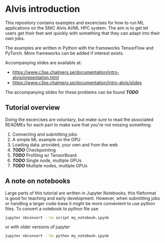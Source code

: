 # Alvis introduction
This repository contains examples and excercises for how to run ML applications on the
SNIC Alvis AI/ML HPC system. The aim is to get let users get their feet wet
quickly with something that they can adapt into their own jobs.

The examples are written in Python with the frameworks TensorFlow and PyTorch. More
frameworks can be added if interest exists.

Accompanying slides are available at:
 * <https://www.c3se.chalmers.se/documentation/intro-alvis/presentation.html>
 * <https://www.c3se.chalmers.se/documentation/intro-alvis/slides>

The accompanying slides for these problems can be found 
***TODO***
## Tutorial overview
Doing the excercises are voluntary, but make sure to read the associated READMEs for
each part to make sure that you're not missing something.

1. Connecting and submitting jobs
2. A simple ML example on the GPU
3. Loading data: provided, your own and from the web
4. ***TODO*** Checkpointing
5. ***TODO*** Profiling w/ TensorBoard
6. ***TODO*** Single node, multiple GPUs
7. ***TODO*** Multiple nodes, multiple GPUs

## A note on notebooks
Large parts of this tutorial are written in Jupyter Notebooks, this fileformat is good for teaching and early development. However, when submitting jobs or handling a larger code-base it might be more convenient to use python files. To convert a notebook to python file use
```bash
jupyter nbconvert --to script my_notebook.ipynb
```
or with older versions of jupyter
```bash
jupyter nbconvert --to python my_notebook.ipynb
```